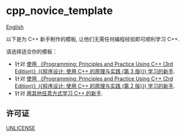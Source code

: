 # cpp_novice_template

[English](README.md)

以下是为 C++ 新手制作的模板, 让他们无需任何编程经验即可顺利学习 C++.

请选择适合你的模板：

- 针对 [使用 《Programming: Principles and Practice Using C++ (3rd Edition)》(《程序设计: 使用 C++ 的原理与实践 (第 3 版)》) 学习的新手](https://github.com/FeignClaims/cpp_novice_template/tree/ppp3).
- 针对 [使用 《Programming: Principles and Practice Using C++ (2rd Edition)》(《程序设计: 使用 C++ 的原理与实践 (第 2 版)》) 学习的新手](https://github.com/FeignClaims/cpp_novice_template/tree/ppp2).
- 针对 [用其他任意方式学习 C++ 的新手](https://github.com/FeignClaims/cpp_novice_template/tree/ordinary).

## 许可证

[UNLICENSE](UNLICENSE)
